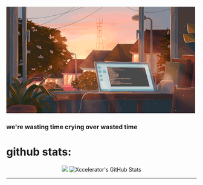 <img src="https://github.com/ecaterinast/ecaterinast/blob/main/113.gif"></img>
### we're wasting time crying over wasted time

# github stats:

   <p align = "center">
    <img src = "https://github-readme-stats.vercel.app/api/top-langs/?username=ecaterinast&hide=html,css,java&title_color=ffffff&text_color=c9cacc&icon_color=2bbc8a&bg_color=0d1117&langs_count=3">
  <img src="https://github-readme-stats.vercel.app/api?username=ecaterinast&show_icons=true&line_height=27&count_private=true&title_color=ffffff&text_color=c9cacc&icon_color=ffffff&bg_color=0d1117" alt="Xccelerator's GitHub Stats" />
</p>
<hr/>

